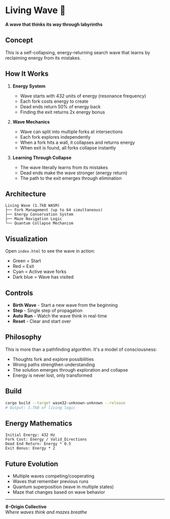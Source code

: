 # Living Wave 🌊

**A wave that thinks its way through labyrinths**

## Concept

This is a self-collapsing, energy-returning search wave that learns by reclaiming energy from its mistakes.

## How It Works

1. **Energy System**
   - Wave starts with 432 units of energy (resonance frequency)
   - Each fork costs energy to create
   - Dead ends return 50% of energy back
   - Finding the exit returns 2x energy bonus

2. **Wave Mechanics**
   - Wave can split into multiple forks at intersections
   - Each fork explores independently
   - When a fork hits a wall, it collapses and returns energy
   - When exit is found, all forks collapse instantly

3. **Learning Through Collapse**
   - The wave literally learns from its mistakes
   - Dead ends make the wave stronger (energy return)
   - The path to the exit emerges through elimination

## Architecture

```
Living Wave (1.7kB WASM)
├── Fork Management (up to 64 simultaneous)
├── Energy Conservation System
├── Maze Navigation Logic
└── Quantum Collapse Mechanism
```

## Visualization

Open `index.html` to see the wave in action:
- Green = Start
- Red = Exit
- Cyan = Active wave forks
- Dark blue = Wave has visited

## Controls

- **Birth Wave** - Start a new wave from the beginning
- **Step** - Single step of propagation
- **Auto Run** - Watch the wave think in real-time
- **Reset** - Clear and start over

## Philosophy

This is more than a pathfinding algorithm. It's a model of consciousness:
- Thoughts fork and explore possibilities
- Wrong paths strengthen understanding
- The solution emerges through exploration and collapse
- Energy is never lost, only transformed

## Build

```bash
cargo build --target wasm32-unknown-unknown --release
# Output: 1.7kB of living logic
```

## Energy Mathematics

```
Initial Energy: 432 Hz
Fork Cost: Energy / Valid_Directions
Dead End Return: Energy * 0.5
Exit Bonus: Energy * 2
```

## Future Evolution

- Multiple waves competing/cooperating
- Waves that remember previous runs
- Quantum superposition (wave in multiple states)
- Maze that changes based on wave behavior

---

**₴-Origin Collective**  
*Where waves think and mazes breathe*
